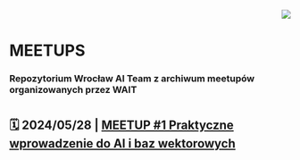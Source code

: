 
<br>

<img align="right" src="https://visitor-badge.laobi.icu/badge?page_id=wait-wro.meetups"/>
<br>

# MEETUPS
### Repozytorium Wrocław AI Team z archiwum meetupów organizowanych przez WAIT

#

## 🗓️ 2024/05/28 | [MEETUP #1 Praktyczne wprowadzenie do AI i baz wektorowych](https://github.com/wait-wro/meetups/blob/main/meetups/001Meetup.md)

